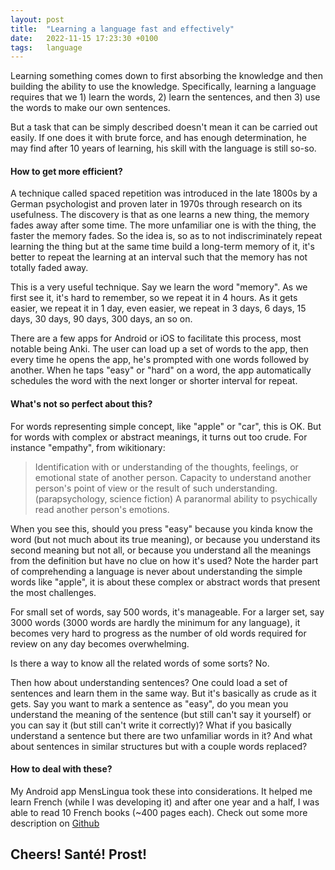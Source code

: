 ```yaml
---
layout: post
title:  "Learning a language fast and effectively"
date:   2022-11-15 17:23:30 +0100
tags:   language
---
```


Learning something comes down to first absorbing the knowledge and then building the ability to use the knowledge.  Specifically, learning a language requires that we 1) learn the words, 2) learn the sentences, and then 3) use the words to make our own sentences.

But a task that can be simply described doesn't mean it can be carried out easily.  If one does it with brute force, and has enough determination, he may find after 10 years of learning, his skill with the language is still so-so.

#### How to get more efficient?

A technique called spaced repetition was introduced in the late 1800s by a German psychologist and proven later in 1970s through research on its usefulness.  The discovery is that as one learns a new thing, the memory fades away after some time.  The more unfamiliar one is with the thing, the faster the memory fades.  So the idea is, so as to not indiscriminately repeat learning the thing but at the same time build a long-term memory of it, it's better to repeat the learning at an interval such that the memory has not totally faded away.

This is a very useful technique.  Say we learn the word "memory".  As we first see it, it's hard to remember, so we repeat it in 4 hours.  As it gets easier, we repeat it in 1 day, even easier, we repeat in 3 days, 6 days, 15 days, 30 days, 90 days, 300 days, an so on.

There are a few apps for Android or iOS to facilitate this process, most notable being Anki.  The user can load up a set of words to the app, then every time he opens the app, he's prompted with one words followed by another.  When he taps "easy" or "hard" on a word, the app automatically schedules the word with the next longer or shorter interval for repeat.

#### What's not so perfect about this?

For words representing simple concept, like "apple" or "car", this is OK.  But for words with complex or abstract meanings, it turns out too crude.  For instance "empathy", from wikitionary:
>Identification with or understanding of the thoughts, feelings, or emotional state of another person. 
>Capacity to understand another person's point of view or the result of such understanding.
>(parapsychology, science fiction) A paranormal ability to psychically read another person's emotions.

When you see this, should you press "easy" because you kinda know the word (but not much about its true meaning), or because you understand its second meaning but not all, or because you understand all the meanings from the definition but have no clue on how it's used?  Note the harder part of comprehending a language is never about understanding the simple words like "apple", it is about these complex or abstract words that present the most challenges.

For small set of words, say 500 words, it's manageable.  For a larger set, say 3000 words (3000 words are hardly the minimum for any language), it becomes very hard to progress as the number of old words required for review on any day becomes overwhelming.

Is there a way to know all the related words of some sorts?  No.

Then how about understanding sentences?  One could load a set of sentences and learn them in the same way.  But it's basically as crude as it gets.  Say you want to mark a sentence as "easy", do you mean you understand the meaning of the sentence (but still can't say it yourself) or you can say it (but still can't write it correctly)?  What if you basically understand a sentence but there are two unfamiliar words in it?  And what about sentences in similar structures but with a couple words replaced?

#### How to deal with these?

My Android app MensLingua took these into considerations.  It helped me learn French (while I was developing it) and after one year and a half, I was able to read 10 French books (~400 pages each).  Check out some more description on [Github](https://github.com/XilinJia/MensLingua)

## Cheers!  Santé!  Prost!